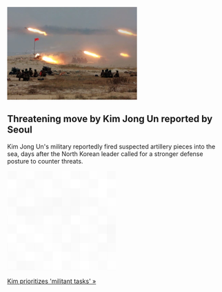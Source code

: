 
![Threatening move by Kim Jong Un reported by Seoul](./20220612235845.png)
## Threatening move by Kim Jong Un reported by Seoul

Kim Jong Un's military reportedly fired suspected artillery pieces into the sea, days after the North Korean leader called for a stronger defense posture to counter threats.

![pic](../square_bg.png)

[Kim prioritizes 'militant tasks' »](https://www.yahoo.com/news/seoul-north-korea-fires-suspected-145733826.html)
